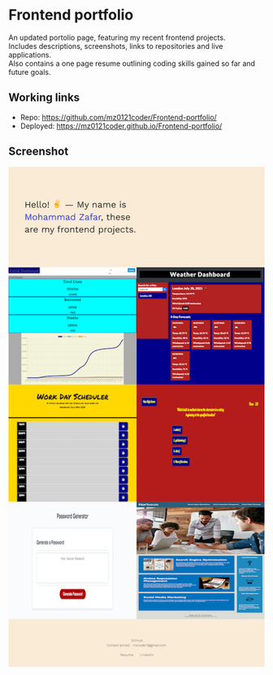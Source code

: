 # Frontend portfolio

An updated portolio page, featuring my recent frontend projects.  
Includes descriptions, screenshots, links to repositories and live applications.   
Also contains a one page resume outlining coding skills gained so far and future goals. 

## Working links 
* Repo: https://github.com/mz0121coder/Frontend-portfolio/
* Deployed: https://mz0121coder.github.io/Frontend-portfolio/

## Screenshot
![Frontend-portfolio-screenshot](assets/Frontend-portfolio-screenshot.png)
